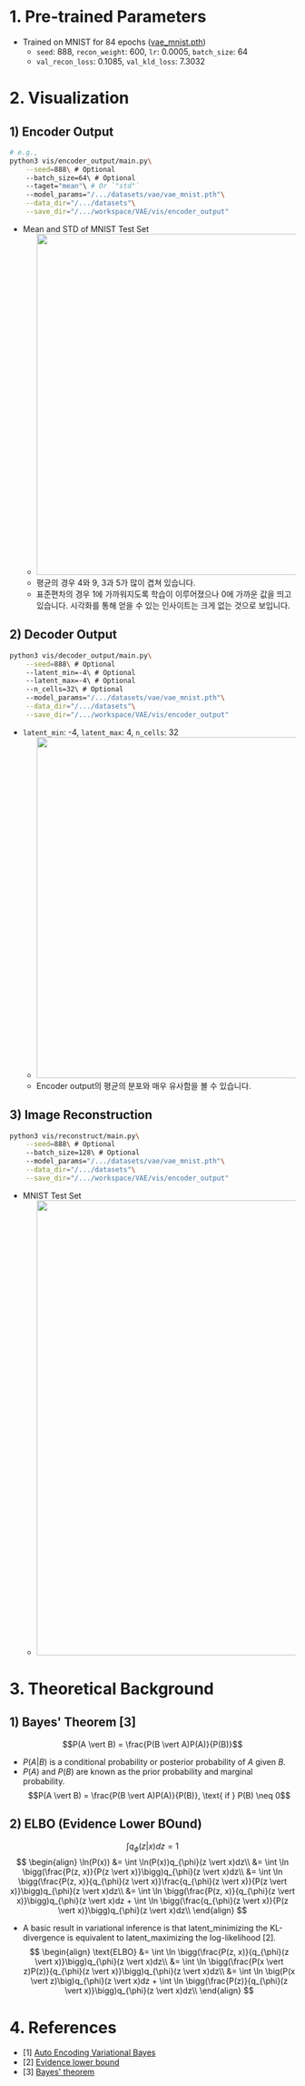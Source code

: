 # 1. Pre-trained Parameters
- Trained on MNIST for 84 epochs ([vae_mnist.pth](https://drive.google.com/file/d/1RLy035sMe-Wn1bgB9A60nmCc_tZbK3t7/view?usp=sharing))
    - `seed`: 888, `recon_weight`: 600, `lr`: 0.0005, `batch_size`: 64
    - `val_recon_loss`: 0.1085, `val_kld_loss`: 7.3032

# 2. Visualization
## 1) Encoder Output
```bash
# e.g.,
python3 vis/encoder_output/main.py\
    --seed=888\ # Optional
    --batch_size=64\ # Optional
    --taget="mean"\ # Or `"std"`
    --model_params="/.../datasets/vae/vae_mnist.pth"\
    --data_dir="/.../datasets"\
    --save_dir="/.../workspace/VAE/vis/encoder_output"
```
- Mean and STD of MNIST Test Set
    - <img src="https://github.com/KimRass/KimRass/assets/67457712/d375b8c2-71ae-488a-b46e-7e1c8897ba9c" width="600">
    - 평균의 경우 4와 9, 3과 5가 많이 겹쳐 있습니다.
    - 표준편차의 경우 1에 가까워지도록 학습이 이루어졌으나 0에 가까운 값을 띄고 있습니다. 시각화를 통해 얻을 수 있는 인사이트는 크게 없는 것으로 보입니다.
## 2) Decoder Output
```bash
python3 vis/decoder_output/main.py\
    --seed=888\ # Optional
    --latent_min=-4\ # Optional
    --latent_max=-4\ # Optional
    --n_cells=32\ # Optional
    --model_params="/.../datasets/vae/vae_mnist.pth"\
    --data_dir="/.../datasets"\
    --save_dir="/.../workspace/VAE/vis/encoder_output"
```
- `latent_min`: -4, `latent_max`: 4, `n_cells`: 32
    - <img src="https://github.com/KimRass/KimRass/assets/67457712/d14e782f-9e9b-4bd3-b04c-2bdf84a032ce" width="600">
    - Encoder output의 평균의 분포와 매우 유사함을 볼 수 있습니다.
## 3) Image Reconstruction
```bash
python3 vis/reconstruct/main.py\
    --seed=888\ # Optional
    --batch_size=128\ # Optional
    --model_params="/.../datasets/vae/vae_mnist.pth"\
    --data_dir="/.../datasets"\
    --save_dir="/.../workspace/VAE/vis/encoder_output"
```
- MNIST Test Set
    - <img src="https://github.com/KimRass/KimRass/assets/67457712/c08037a5-de9e-411a-81f4-6921b07fd402" width="800">

# 3. Theoretical Background
## 1) Bayes' Theorem [3]
$$P(A \vert B) = \frac{P(B \vert A)P(A)}{P(B)}$$
- $P(A \vert B)$ is a conditional probability or posterior probability of $A$ given $B$.
- $P(A)$ and $P(B)$ are known as the prior probability and marginal probability.
$$P(A \vert B) = \frac{P(B \vert A)P(A)}{P(B)}, \text{ if } P(B) \neq 0$$
## 2) ELBO (Evidence Lower BOund)
$$\int q_{\phi}(z \vert x)dz = 1$$
$$
\begin{align}
\ln(P(x))
&= \int \ln(P(x))q_{\phi}(z \vert x)dz\\
&= \int \ln \bigg(\frac{P(z, x)}{P(z \vert x)}\bigg)q_{\phi}(z \vert x)dz\\
&= \int \ln \bigg(\frac{P(z, x)}{q_{\phi}(z \vert x)}\frac{q_{\phi}(z \vert x)}{P(z \vert x)}\bigg)q_{\phi}(z \vert x)dz\\
&= \int \ln \bigg(\frac{P(z, x)}{q_{\phi}(z \vert x)}\bigg)q_{\phi}(z \vert x)dz + \int \ln \bigg(\frac{q_{\phi}(z \vert x)}{P(z \vert x)}\bigg)q_{\phi}(z \vert x)dz\\
\end{align}
$$
- A basic result in variational inference is that latent_minimizing the KL-divergence is equivalent to latent_maximizing the log-likelihood [2].
$$
\begin{align}
\text{ELBO}
&= \int \ln \bigg(\frac{P(z, x)}{q_{\phi}(z \vert x)}\bigg)q_{\phi}(z \vert x)dz\\
&= \int \ln \bigg(\frac{P(x \vert z)P(z)}{q_{\phi}(z \vert x)}\bigg)q_{\phi}(z \vert x)dz\\
&= \int \ln \big(P(x \vert z)\big)q_{\phi}(z \vert x)dz + \int \ln \bigg(\frac{P(z)}{q_{\phi}(z \vert x)}\bigg)q_{\phi}(z \vert x)dz\\
\end{align}
$$
<!-- ## 왜 reparametrization trick?
## KLD loss 공식 유도
## 논문 읽기, Monte Carlo, 왜 샘플링 한 번만? -->

# 4. References
- [1] [Auto Encoding Variational Bayes](https://github.com/KimRass/VAE/blob/main/papers/auto_encoding_variational_bayes.pdf)
- [2] [Evidence lower bound](https://en.wikipedia.org/wiki/Evidence_lower_bound)
- [3] [Bayes' theorem](https://en.wikipedia.org/wiki/Bayes%27_theorem)
